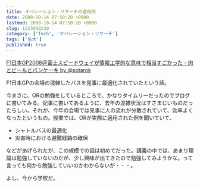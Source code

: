 ```yaml
---
title: オペレーション・リサーチの適用例
date: 2008-10-14 07:50:20 +0900
lastmod: 2008-10-14 07:50:20 +0900
slug: 1223938220
category: ['Tech', 'オペレーション・リサーチ']
tags: ['名大']
published: true
---
```



[F1日本GP2008＠富士スピードウェイが情報工学的な意味で相当すごかった \- 肉とビールとパンケーキ by @sotarok](http://sotarok.hatenablog.com/entry/20081012/1223838897)

F1日本GPの会場の混雑したバスを見事に最適化されていたという話。

今まさに、ORの勉強をしているところで、かなりタイムリーだったのでブログに書いてみる。記事に書いてあるように、去年の混雑状況はすさまじいものだったらしい。それが、今年の会場では見事に人の流れが分散されていて、効率よくなったというもの。授業では、ORが実際に適用された例を聞いていて、

- シャトルバスの最適化
- 災害時における避難経路の確保

などがあげられたが、この規模での話は初めてだった。講義の中では、あまり理論は勉強していないのだが、少し興味が出てきたので勉強してみようかな。って言っても何から勉強していいのかわからないが・・・。

よし、今から学校だ。